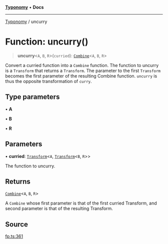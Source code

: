 [**Typonomy**](../README.md) • **Docs**

***

[Typonomy](../globals.md) / uncurry

# Function: uncurry()

> **uncurry**\<`A`, `B`, `R`\>(`curried`): [`Combine`](../type-aliases/Combine.md)\<`A`, `B`, `R`\>

Convert a curried function into a `Combine` function.
The function to uncurry is a `Transform` that returns a `Transform`.
The parameter to the first `Transform` becomes the first parameter of the resulting Combine function.
`uncurry` is thus the opposite transformation of `curry`.

## Type parameters

• **A**

• **B**

• **R**

## Parameters

• **curried**: [`Transform`](../type-aliases/Transform.md)\<`A`, [`Transform`](../type-aliases/Transform.md)\<`B`, `R`\>\>

The function to uncurry.

## Returns

[`Combine`](../type-aliases/Combine.md)\<`A`, `B`, `R`\>

A `Combine` whose first parameter is that of the first curried Transform,
 and second parameter is that of the resulting Transform.

## Source

[fp.ts:361](https://github.com/softcraft-development/typonomy/blob/d8b6722e8f9213512ecbf239a27330f22316ef6d/src/fp.ts#L361)
